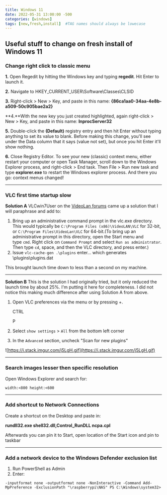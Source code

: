 ```yaml
---
title: Windows 11
date: 2022-05-31 13:00:00 -500
categories: [windows]
tags: [new,fresh,install]  #TAG names should always be lowecase
---
```


## Useful stuff to change on fresh install of Windows 11

### **Change right click to classic menu**

**1.** Open Regedit by hitting the Windows key and typing **regedit**. Hit Enter to launch it.

**2.** Navigate to HKEY_CURRENT_USER\Software\Classes\CLSID

**3.** Right-click > New > Key, and paste in this name: **{86ca1aa0-34aa-4e8b-a509-50c905bae2a2}**

**4.**With the new key you just created highlighted, again right-click > New > Key, and paste in this name: **InprocServer32**

**5.** Double-click the **(Default)** registry entry and then hit Enter without typing anything to set its value to blank. Before making this change, you'll see under the Data column that it says (value not set), but once you hit Enter it'll show nothing.

**6.** Close Registry Editor. To see your new (classic) context menu, either restart your computer or open Task Manager, scroll down to the Windows Explorer process, and right-click > End task. Then File > Run new task and type **explorer.exe** to restart the Windows explorer process. And there you go: context menus changed!

*  *  *  *  *

### **VLC first time startup slow**

**Solution A** VLCwin7User on the [VideoLan forums](https://forum.videolan.org/viewtopic.php?t=144201) came up a solution that I will paraphrase and add to:

1. Bring up an administrative command prompt in the vlc.exe directory. This would typically be `C:\Program Files (x86)\VideoLAN\VLC` for 32-bit, or `C:\Program Files\VideoLan\VLC` for 64-bit.(To bring up an administrative prompt in this directory, open the Start menu and type `cmd`. Right click on `Command Prompt` and select `Run as administrator`. Then type `cd`, space, and then the VLC directory, and press enter.)
2. Issue `vlc-cache-gen .\plugins` enter... which generates \plugins\plugins.dat

This brought launch time down to less than a second on my machine.

---

**Solution B** This is the solution I had originally tried, but it only reduced the launch time by about 25%. I'm putting it here for completeness. I did not notice this making much difference after using Solution A from above.

1. Open VLC preferences via the menu or by pressing +.
    
    CTRL
    
    P
    
2. Select `show settings` > `All` from the bottom left corner
3. In the `Advanced` section, uncheck "Scan for new plugins"

![https://i.stack.imgur.com/j5LgH.gif](https://i.stack.imgur.com/j5LgH.gif)

*  *  *  *  *

### **Search images lesser then specific resolution**

Open Windows Explorer and search for:

```windows
width:<800 height:<600
```

*  *  *  *  *

### **Add shortcut to Network Connections**

Create a shortcut on the Desktop and paste in:

**rundll32.exe shell32.dll,Control_RunDLL ncpa.cpl**

Afterwards you can pin it to Start, open location of the Start icon and pin to taskbar

*  *  *  *  *

### **Add a network device to the Windows Defender exclusion list**

1. Run PowerShell as Admin
2. Enter:
```windows
-inputformat none -outputformat none -NonInteractive -Command Add-MpPreference -ExclusionPath "\raspberrypi\NAS" PS C:\Windows\system32>
```